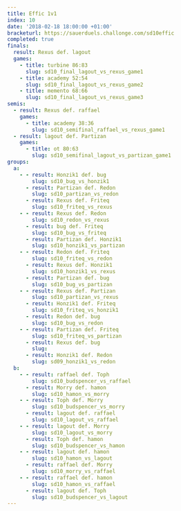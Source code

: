 ```yaml
---
title: Effic 1v1
index: 10
date: '2018-02-18 18:00:00 +01:00'
bracketurl: https://sauerduels.challonge.com/sd10effic
completed: true
finals:
  result: Rexus def. lagout
  games:
    - title: turbine 86:83
      slug: sd10_final_lagout_vs_rexus_game1
    - title: academy 52:54
      slug: sd10_final_lagout_vs_rexus_game2
    - title: memento 68:66
      slug: sd10_final_lagout_vs_rexus_game3
semis:
  - result: Rexus def. raffael
    games:
      - title: academy 38:36
        slug: sd10_semifinal_raffael_vs_rexus_game1
  - result: lagout def. Partizan
    games:
      - title: ot 80:63
        slug: sd10_semifinal_lagout_vs_partizan_game1
groups:
  a:
    - - result: Honzik1 def. bug
        slug: sd10_bug_vs_honzik1
      - result: Partizan def. Redon
        slug: sd10_partizan_vs_redon
      - result: Rexus def. Friteq
        slug: sd10_friteq_vs_rexus
    - - result: Rexus def. Redon
        slug: sd10_redon_vs_rexus
      - result: bug def. Friteq
        slug: sd10_bug_vs_friteq
      - result: Partizan def. Honzik1
        slug: sd10_honzik1_vs_partizan
    - - result: Redon def. Friteq
        slug: sd10_friteq_vs_redon
      - result: Rexus def. Honzik1
        slug: sd10_honzik1_vs_rexus
      - result: Partizan def. bug
        slug: sd10_bug_vs_partizan
    - - result: Rexus def. Partizan
        slug: sd10_partizan_vs_rexus
      - result: Honzik1 def. Friteq
        slug: sd10_friteq_vs_honzik1
      - result: Redon def. bug
        slug: sd10_bug_vs_redon
    - - result: Partizan def. Friteq
        slug: sd10_friteq_vs_partizan
      - result: Rexus def. bug
        slug: 
      - result: Honzik1 def. Redon
        slug: sd09_honzik1_vs_redon
  b:
    - - result: raffael def. Toph
        slug: sd10_budspencer_vs_raffael
      - result: Morry def. hamon
        slug: sd10_hamon_vs_morry
    - - result: Toph def. Morry
        slug: sd10_budspencer_vs_morry
      - result: lagout def. raffael
        slug: sd10_lagout_vs_raffael
    - - result: lagout def. Morry
        slug: sd10_lagout_vs_morry
      - result: Toph def. hamon
        slug: sd10_budspencer_vs_hamon
    - - result: lagout def. hamon
        slug: sd10_hamon_vs_lagout
      - result: raffael def. Morry
        slug: sd10_morry_vs_raffael
    - - result: raffael def. hamon
        slug: sd10_hamon_vs_raffael
      - result: lagout def. Toph
        slug: sd10_budspencer_vs_lagout
---
```

